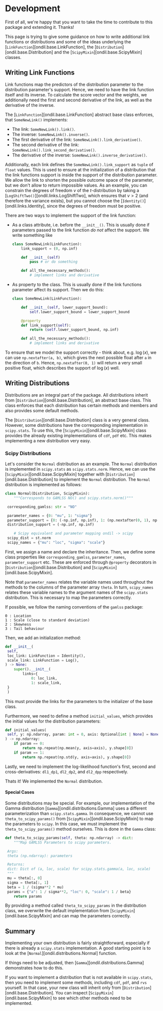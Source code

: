 # Development

First of all, we're happy that you want to take the time to contribute to this package and extending it. Thanks!

This page is trying to give some guidance on how to write additional link functions or distributions and some of the ideas underlying the [`LinkFunction`][ondil.base.LinkFunction], the [`Distribution`][ondil.base.Distribution] and the [`ScipyMixin`][ondil.base.ScipyMixin] classes.

## Writing Link Functions

Link functions map the predictors of the distribution parameter to the distribution parameter's support. Hence, we need to have the link function itself and its inverse. To calculate the score vector and the weights, we additionally need the first and second derivative of the link, as well as the derivative of the inverse.

The [`LinkFunction`][ondil.base.LinkFunction] abstract base class enforces, that `SomeNewLink()` implements:

- The link: `SomeNewLink().link()`.
- The inverse: `SomeNewLink().inverse()`.
- The first derivative of the link: `SomeNewLink().link_derivative()`.
- The second derivative of the link: `SomeNewLink().link_second_derivative()`.
- The derivative of the inverse: `SomeNewLink().inverse_derivative()`.

Additionally, each link defines the `SomeNewLink().link_support` as `tuple` of `float` values. This is used to ensure at the initialization of a distribution that the link functions support is inside the support of the distribution parameter. We allow the link to shorten the possible outcome space of the parameter, but we don't allow to return impossible values. As an example, you can constrain the degrees of freedom $\nu$ of the $t$-distribution by taking a [`LogShiftTwo()`][ondil.links.LogShiftTwo], which ensures that $\nu > 2$ (and therefore the variance exists), but you cannot choose the [`Identity()`][ondil.links.Identity], since the degrees of freedom must be positive.

There are two ways to implement the support of the link function:

- As a class attribute, i.e. before the `__init__()`. This is usually done if parameters passed to the link function *do not* affect the support. We write something like

    ```python
    class SomeNewLink(LinkFunction):
        link_support = (0, np.inf)

        def __init__(self)
            pass # or do something

        def all_the_necessary_methods():
            # implement links and derivative
    ```

- As property to the class. This is usually done if the link functions parameter affect its support. Then we do this:

    ```python
    class SomeNewLink(LinkFunction):

        def __init__(self, lower_support_bound):
            self.lower_support_bound = lower_support_bound

        @property
        def link_support(self):
            return (self.lower_support_bound, np.inf)

        def all_the_necessary_methods():
            # implement links and derivative
    ```

To ensure that we model the support correctly - think about, e.g. $\log(x)$, we can use `np.nextafter(a, b)`, which gives the next possible float after `a` in the direction of `b`. Hence, `np.nextafter(0, 1)` will return a very small positive float, which describes the support of $\log(x)$ well.

## Writing Distributions

Distributions are an integral part of the package. All distributions inherit from [`Distribution`][ondil.base.Distribution], an abstract base class. This class enforces that each distribution has certain methods and members and also provides some default methods.

The [`Distribution`][ondil.base.Distribution] class is a very general class. However, some distributions have the corresponding implementation in `scipy.stats`. To use this, the [`ScipyMixin`][ondil.base.ScipyMixin] class provides the already existing implementations of `cdf`, `pdf` etc. This makes implementing a new distribution very easy.

### Scipy Distributions

Let's consider the `Normal` distribution as an example. The `Normal` distribution is implemented in `scipy.stats` as `scipy.stats.norm`. Hence, we can use the [`ScipyMixin`][ondil.base.ScipyMixin] together with [`Distribution`][ondil.base.Distribution] to implement the `Normal` distribution. The `Normal` distribution is implemented as follows:

```python
class Normal(Distribution, ScipyMixin):
    """Corresponds to GAMLSS NO() and scipy.stats.norm()"""

 corresponding_gamlss: str = "NO"

 parameter_names = {0: "mu", 1: "sigma"}
 parameter_support = {0: (-np.inf, np.inf), 1: (np.nextafter(0, 1), np.inf)}
 distribution_support = (-np.inf, np.inf)

    # Scipy equivalent and parameter mapping ondil -> scipy
 scipy_dist = st.norm
 scipy_names = {"mu": "loc", "sigma": "scale"}
```

First, we assign a name and declare the inheritance. Then, we define some class properties like `corresponding_gamlss`, `parameter_names`, `parameter_support` etc. These are enforced through `@property` decorators in [`Distribution`][ondil.base.Distribution] and [`ScipyMixin`][ondil.base.ScipyMixin].

Note that `parameter_names` relates the variable names used throughout the methods to the columns of the parameter array `theta`. In turn, `scipy_names` relates these variable names to the argument names of the `scipy.stats` distribution. This is necessary to map the parameters correctly.

If possible, we follow the naming conventions of the `gamlss` package:

```
0 : Location
1 : Scale (close to standard deviation)
2 : Skewness
3 : Tail behaviour
```

Then, we add an initialization method:

```python
def __init__(
 self,
 loc_link: LinkFunction = Identity(),
 scale_link: LinkFunction = Log(),
) -> None:
    super().__init__(
        links={
            0: loc_link,
            1: scale_link,
 }
 )
```

This must provide the links for the parameters to the initializer of the base class.

Furthermore, we need to define a method `initial_values`, which provides the initial values for the distribution parameters:

```python
def initial_values(
 self, y: np.ndarray, param: int = 0, axis: Optional[int | None] = None
) -> np.ndarray:
    if param == 0:
        return np.repeat(np.mean(y, axis=axis), y.shape[0])
    if param == 1:
        return np.repeat(np.std(y, axis=axis), y.shape[0])
```

Lastly, we need to implement the log-likelihood function's first, second and cross-derivatives: `dl1_dp1`, `dl2_dp2`, and `dl2_dpp` respectively.

Thats it! We implemented the `Normal` distribution.

#### Special Cases

Some distributions may be special. For example, our implementation of the Gamma distribution [`Gamma`][ondil.distributions.Gamma] uses a different parameterization than `scipy.stats.gamma`. In consequence, we cannot use `theta_to_scipy_params()` from [`ScipyMixin`][ondil.base.ScipyMixin] to map the parameters to `scipy`. In this case, we must implement the `theta_to_scipy_params()` method ourselves. This is done in the `Gamma` class:

```python
def theta_to_scipy_params(self, theta: np.ndarray) -> dict:
    """Map GAMLSS Parameters to scipy parameters.

 Args:
 theta (np.ndarray): parameters

 Returns:
 dict: Dict of (a, loc, scale) for scipy.stats.gamma(a, loc, scale)
 """
 mu = theta[:, 0]
 sigma = theta[:, 1]
 beta = 1 / (sigma**2 * mu)
 params = {"a": 1 / sigma**2, "loc": 0, "scale": 1 / beta}
    return params
```

By providing a method called `theta_to_scipy_params` in the distribution class, we overwrite the default implementation from [`ScipyMixin`][ondil.base.ScipyMixin] and can map the parameters correctly.

## Summary

Implementing your own distribution is fairly straightforward, especially if there is already a `scipy.stats` implementation. A good starting point is to look at the [`Normal`][ondil.distributions.Normal] function.

If things need to be adjusted, then [`Gamma`][ondil.distributions.Gamma] demonstrates how to do this.

If you want to implement a distribution that is not available in `scipy.stats`, then you need to implement some methods, including `cdf`, `pdf`, and `rvs` yourself. In that case, your new class will inherit only from [`Distribution`][ondil.base.Distribution]. You can inspect [`ScipyMixin`][ondil.base.ScipyMixin] to see which other methods need to be implemented.
